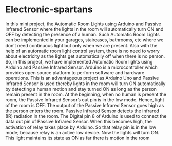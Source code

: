 # Electronic-spartans
In this mini project, the Automatic Room Lights using Arduino and Passive Infrared Sensor where the lights in the room will automatically turn ON and OFF by detecting the presence of a human. Such Automatic Room Lights can be implemented in your garages, staircases, bathrooms, etc where we don’t need continuous light but only when we are present. Also with the help of an automatic room light control system, there is no need to worry about electricity as the lights get automatically off when there is no person. So, in this project, we have implemented Automatic Room lights using Arduino and Passive Infrared Sensor. Arduino is a microcontroller which provides open source platform to perform software and hardware operations. This is an advantageous project as Arduino Uno and Passive Infrared Sensor is used thereby lights in the room will turn ON automatically by detecting a human motion and stay turned ON as long as the person remain present in the room. At the beginning, when no human is present the room, the Passive Infrared Sensor’s out pin is in the low mode. Hence, light of the room is OFF. The output of the Passive Infrared Sensor goes high as the person enters the room. Passive Infrared Sensor detects the infrared (IR) radiation in the room. The Digital pin 8 of Arduino is used to connect the data out pin of Passive Infrared Sensor. When this becomes high, the activation of relay takes place by Arduino. So that relay pin is in the low mode; because relay is an active low device. Now the lights will turn ON. This light maintains its state as ON as far there is motion in the room
